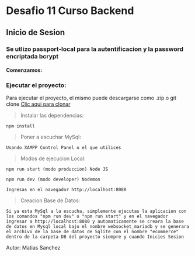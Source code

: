 # Desafio 11 Curso Backend

## Inicio de Sesion

### Se utlizo passport-local para la autentificacion y la password encriptada bcrypt

#### Comenzamos:

### Ejecutar el proyecto:

Para ejecutar el proyecto, el mismo puede descargarse como .zip o git clone
[Clic aqui para clonar](https://github.com/matsanchez/desafio12-backend.git)

> Instalar las dependencias:

```
npm install
```

> Poner a escuchar MySql:

```
Usando XAMPP Control Panel o el que utilices
```

> Modos de ejecucion Local:

```
npm run start (modo produccion) Node JS

npm run dev (modo developer) Nodemon
```

```
Ingresas en el navegador http://localhost:8080
```

> Creacion Base de Datos:

`Si ya esta MySql a la escucha, simplemente ejecutas la aplicacion con los comandos "npm run dev" o "npm run start" y en el navegador ingresar a http://localhost:8080 y automaticamente se creara la base de datos en Mysql local bajo el nombre websocket_mariadb y se generara el archivo de la base de datos de Sqlite con el nombre "ecommerce" dentro de la carpeta DB del proyecto siempre y cuando Inicies Sesion`

Autor: Matias Sanchez

